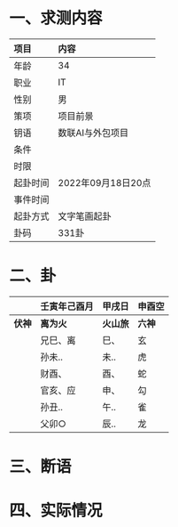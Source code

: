 # 一、求测内容
|项目|内容|
|:-|:-|
|年龄|34|
|职业|IT|
|性别|男|
|策项|项目前景|
|钥语|数联AI与外包项目|
|条件||
|时限||
|起卦时间|2022年09月18日20点|
|事件时间||
|起卦方式|文字笔画起卦|
|卦码|331卦|

# 二、卦
||壬寅年己酉月|甲戌日|申酉空|
|:-|:-|:-|:-|
|**伏神**|**离为火**|**火山旅**|**六神**|
||兄巳、离|巳、|玄|
||孙未..|未..|虎|
||财酉、|酉、|蛇|
||官亥、应|申、|勾|
||孙丑..|午..|雀|
||父卯○|辰..|龙|


# 三、断语

# 四、实际情况